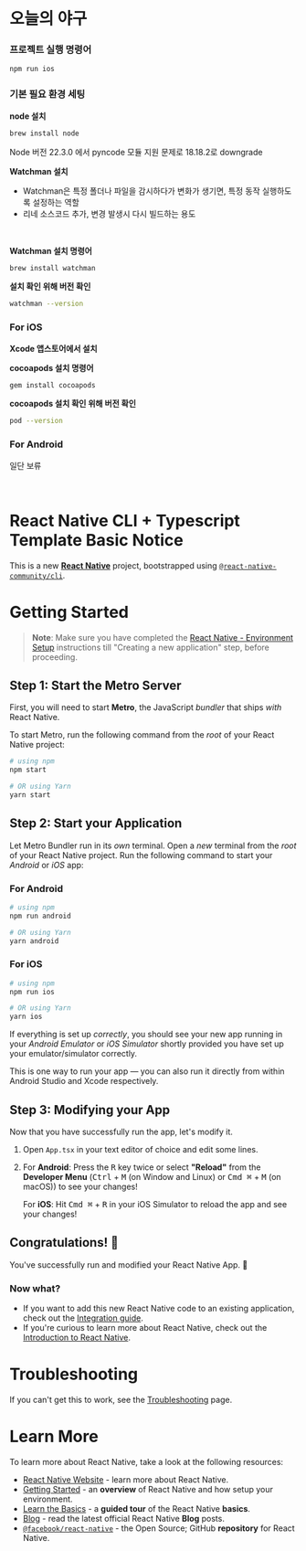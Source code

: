 # 오늘의 야구

### 프로젝트 실행 명령어

```bash
npm run ios
```

### 기본 필요 환경 세팅

<strong>node 설치</strong>

```bash
brew install node
```

<p>Node 버전 22.3.0 에서 pyncode 모듈 지원 문제로 18.18.2로 downgrade</p>

<strong>
Watchman 설치
</strong>
<br />
<ul>
<li>
Watchman은 특정 폴더나 파일을 감시하다가 변화가 생기면, 특정 동작 실행하도록 설정하는 역할
</li>
<li>
리네 소스코드 추가, 변경 발생시 다시 빌드하는 용도
</li>
</ul>
<br />

<strong>Watchman 설치 명령어</strong>

```bash
brew install watchman
```

<strong>설치 확인 위해 버전 확인</strong>

```bash
watchman --version
```

### For iOS

<strong>
Xcode 앱스토어에서 설치
</strong>

<strong>cocoapods 설치 명령어</strong>

```bash
gem install cocoapods
```

<strong>cocoapods 설치 확인 위해 버전 확인</strong>

```bash
pod --version
```

### For Android

일단 보류

<br />

# React Native CLI + Typescript Template Basic Notice

This is a new [**React Native**](https://reactnative.dev) project, bootstrapped using [`@react-native-community/cli`](https://github.com/react-native-community/cli).

# Getting Started

> **Note**: Make sure you have completed the [React Native - Environment Setup](https://reactnative.dev/docs/environment-setup) instructions till "Creating a new application" step, before proceeding.

## Step 1: Start the Metro Server

First, you will need to start **Metro**, the JavaScript _bundler_ that ships _with_ React Native.

To start Metro, run the following command from the _root_ of your React Native project:

```bash
# using npm
npm start

# OR using Yarn
yarn start
```

## Step 2: Start your Application

Let Metro Bundler run in its _own_ terminal. Open a _new_ terminal from the _root_ of your React Native project. Run the following command to start your _Android_ or _iOS_ app:

### For Android

```bash
# using npm
npm run android

# OR using Yarn
yarn android
```

### For iOS

```bash
# using npm
npm run ios

# OR using Yarn
yarn ios
```

If everything is set up _correctly_, you should see your new app running in your _Android Emulator_ or _iOS Simulator_ shortly provided you have set up your emulator/simulator correctly.

This is one way to run your app — you can also run it directly from within Android Studio and Xcode respectively.

## Step 3: Modifying your App

Now that you have successfully run the app, let's modify it.

1. Open `App.tsx` in your text editor of choice and edit some lines.
2. For **Android**: Press the <kbd>R</kbd> key twice or select **"Reload"** from the **Developer Menu** (<kbd>Ctrl</kbd> + <kbd>M</kbd> (on Window and Linux) or <kbd>Cmd ⌘</kbd> + <kbd>M</kbd> (on macOS)) to see your changes!

   For **iOS**: Hit <kbd>Cmd ⌘</kbd> + <kbd>R</kbd> in your iOS Simulator to reload the app and see your changes!

## Congratulations! :tada:

You've successfully run and modified your React Native App. :partying_face:

### Now what?

- If you want to add this new React Native code to an existing application, check out the [Integration guide](https://reactnative.dev/docs/integration-with-existing-apps).
- If you're curious to learn more about React Native, check out the [Introduction to React Native](https://reactnative.dev/docs/getting-started).

# Troubleshooting

If you can't get this to work, see the [Troubleshooting](https://reactnative.dev/docs/troubleshooting) page.

# Learn More

To learn more about React Native, take a look at the following resources:

- [React Native Website](https://reactnative.dev) - learn more about React Native.
- [Getting Started](https://reactnative.dev/docs/environment-setup) - an **overview** of React Native and how setup your environment.
- [Learn the Basics](https://reactnative.dev/docs/getting-started) - a **guided tour** of the React Native **basics**.
- [Blog](https://reactnative.dev/blog) - read the latest official React Native **Blog** posts.
- [`@facebook/react-native`](https://github.com/facebook/react-native) - the Open Source; GitHub **repository** for React Native.
